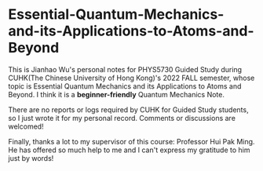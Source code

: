 # Essential-Quantum-Mechanics-and-its-Applications-to-Atoms-and-Beyond
This is Jianhao Wu's personal notes for PHYS5730 Guided Study during CUHK(The Chinese University of Hong Kong)'s 2022 FALL semester, whose topic is Essential Quantum Mechanics and its Applications to Atoms and Beyond. I think it is a **beginner-friendly** Quantum Mechanics Note.

There are no reports or logs required by CUHK for Guided Study students, so I just wrote it for my personal record. Comments or discussions are welcomed!

Finally, thanks a lot to my supervisor of this course: Professor Hui Pak Ming. He has offered so much help to me and I can't express my gratitude to him just by words!
